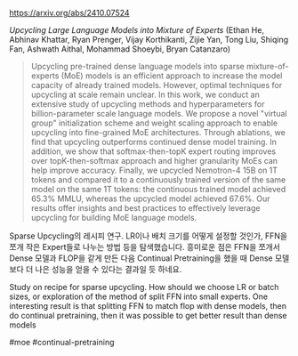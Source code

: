 https://arxiv.org/abs/2410.07524

*Upcycling Large Language Models into Mixture of Experts* (Ethan He, Abhinav Khattar, Ryan Prenger, Vijay Korthikanti, Zijie Yan, Tong Liu, Shiqing Fan, Ashwath Aithal, Mohammad Shoeybi, Bryan Catanzaro)

> Upcycling pre-trained dense language models into sparse mixture-of-experts (MoE) models is an efficient approach to increase the model capacity of already trained models. However, optimal techniques for upcycling at scale remain unclear. In this work, we conduct an extensive study of upcycling methods and hyperparameters for billion-parameter scale language models. We propose a novel "virtual group" initialization scheme and weight scaling approach to enable upcycling into fine-grained MoE architectures. Through ablations, we find that upcycling outperforms continued dense model training. In addition, we show that softmax-then-topK expert routing improves over topK-then-softmax approach and higher granularity MoEs can help improve accuracy. Finally, we upcycled Nemotron-4 15B on 1T tokens and compared it to a continuously trained version of the same model on the same 1T tokens: the continuous trained model achieved 65.3% MMLU, whereas the upcycled model achieved 67.6%. Our results offer insights and best practices to effectively leverage upcycling for building MoE language models.

Sparse Upcycling의 레시피 연구. LR이나 배치 크기를 어떻게 설정할 것인가, FFN을 쪼개 작은 Expert들로 나누는 방법 등을 탐색했습니다. 흥미로운 점은 FFN을 쪼개서 Dense 모델과 FLOP을 같게 만든 다음 Continual Pretraining을 했을 때 Dense 모델보다 더 나은 성능을 얻을 수 있다는 결과일 듯 하네요.

<english>
Study on recipe for sparse upcycling. How should we choose LR or batch sizes, or exploration of the method of split FFN into small experts. One interesting result is that splitting FFN to match flop with dense models, then do continual pretraining, then it was possible to get better result than dense models
</english>

#moe #continual-pretraining 